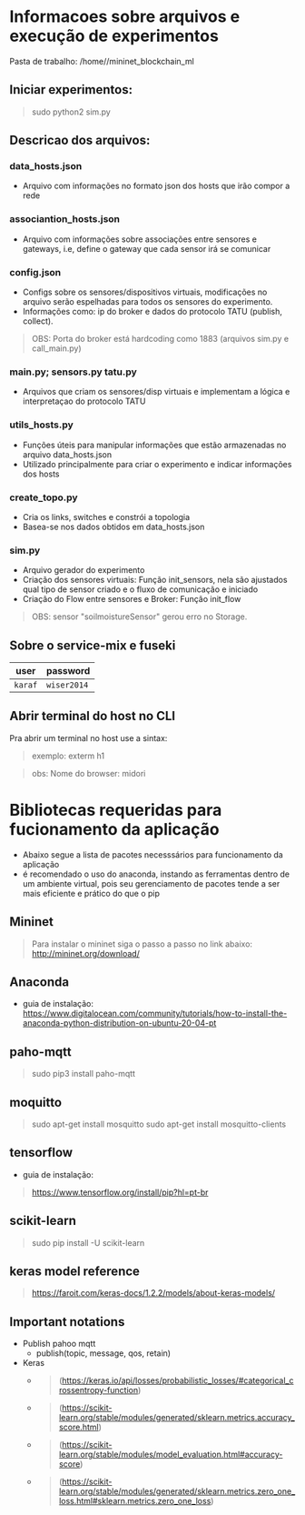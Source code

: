 # Informacoes sobre arquivos e execução de experimentos

Pasta de trabalho:
/home/<user of system >/mininet_blockchain_ml

## Iniciar experimentos:
> sudo python2 sim.py

## Descricao dos arquivos:

### data_hosts.json
- Arquivo com informações no formato json dos hosts que irão compor a rede
### associantion_hosts.json
- Arquivo com informações sobre associações entre sensores e gateways, i.e, define o gateway que cada sensor irá se comunicar
### config.json
- Configs sobre os sensores/dispositivos virtuais, modificações no arquivo serão espelhadas
para todos os sensores do experimento.
- Informações como: ip do broker e dados do protocolo TATU (publish, collect).

> OBS: Porta do broker está hardcoding como 1883 (arquivos sim.py e call_main.py)
### main.py; sensors.py tatu.py
- Arquivos que criam os sensores/disp virtuais e implementam a lógica e interpretaçao do 
protocolo TATU
### utils_hosts.py
- Funções úteis para manipular informações que estão armazenadas no arquivo data_hosts.json
- Utilizado principalmente para criar o experimento e indicar informações dos hosts
### create_topo.py
- Cria os links, switches e constrói a topologia
- Basea-se nos dados obtidos em data_hosts.json
### sim.py
- Arquivo gerador do experimento
- Criação dos sensores virtuais: Função init_sensors, nela são ajustados qual tipo de sensor criado e o fluxo de comunicação e iniciado
- Criação do Flow entre sensores e Broker: Função init_flow
> OBS: sensor "soilmoistureSensor" gerou erro no Storage.

## Sobre o service-mix e fuseki

 | user  | password |
 | -- | -- |
 | `karaf` | `wiser2014` |


## Abrir terminal do host no CLI
Pra abrir um terminal no host use a sintax: 
> <xterm> <hostname>
> exemplo: exterm h1

> obs: Nome do browser: midori​

# Bibliotecas requeridas para fucionamento da aplicação

- Abaixo segue a lista de pacotes necesssários para funcionamento da aplicação
- é recomendado o uso do anaconda, instando as ferramentas dentro de um ambiente virtual,
pois seu gerenciamento de pacotes tende a ser mais eficiente e prático do que o pip


## Mininet
> Para instalar o mininet siga o passo a passo no link abaixo:
http://mininet.org/download/

## Anaconda
- guia de instalação: https://www.digitalocean.com/community/tutorials/how-to-install-the-anaconda-python-distribution-on-ubuntu-20-04-pt

## paho-mqtt
> sudo pip3 install paho-mqtt


## moquitto
> sudo apt-get install mosquitto
> sudo apt-get install mosquitto-clients

## tensorflow
- guia de instalação: 
> https://www.tensorflow.org/install/pip?hl=pt-br

## scikit-learn
> sudo pip install -U scikit-learn

## keras model reference
> https://faroit.com/keras-docs/1.2.2/models/about-keras-models/

## Important notations
- Publish pahoo mqtt
    - publish(topic, message, qos, retain)
- Keras
    - > (https://keras.io/api/losses/probabilistic_losses/#categorical_crossentropy-function)
    - > (https://scikit-learn.org/stable/modules/generated/sklearn.metrics.accuracy_score.html)
    - > (https://scikit-learn.org/stable/modules/model_evaluation.html#accuracy-score)
    - > (https://scikit-learn.org/stable/modules/generated/sklearn.metrics.zero_one_loss.html#sklearn.metrics.zero_one_loss)